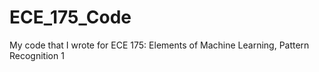 # ECE_175_Code
My code that I wrote for ECE 175: Elements of Machine Learning, Pattern Recognition 1
